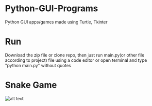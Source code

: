 # Python-GUI-Programs
Python GUI apps/games made using Turtle, Tkinter

# Run
Download the zip file or clone repo, then just run main.py(or other file according to project) file using a code editor or open terminal and type "python main.py" without quotes


# Snake Game
![alt text]([https://raw.githubusercontent.com/ArunRawat404/images/main/snake.PNG?token=GHSAT0AAAAAABQRZPX4T5AISGAASQ6H6SN6YUNDTBA])
